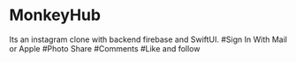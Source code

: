 # MonkeyHub
Its an instagram clone with backend firebase and  SwiftUI. 
#Sign In With Mail or Apple
#Photo Share
#Comments
#Like and follow
